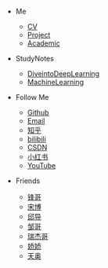 <!-- _navbar.md -->

* Me
  * [CV](Me/CV.md)
  * [Project](Me/Project.md)
  * [Academic](Me/Academic.md)

* StudyNotes
  * [DiveintoDeepLearning](StudyNotes/DiveintoDeepLearning/Notes/README.md)
  * [MachineLearning](StudyNotes/MachineLearning/Notes/README.md)

* Follow Me
  * [Github](https://github.com/LinChentang)
  * [Email](z1273611131@163.com)
  * [知乎](https://www.zhihu.com/people/yu-chen-63-69-85)
  * [bilibili](https://space.bilibili.com/346629528?spm_id_from=333.1007.0.0)
  * [CSDN](https://blog.csdn.net/weixin_64266899?spm=1011.2124.3001.5343)
  * [小红书](https://www.xiaohongshu.com/user/profile/66a673f5000000001d023fdb)
  * [YouTube](https://www.youtube.com/feed/you)

* Friends
  * [锋哥](https://github.com/Relph1119)
  * [宋博](https://github.com/KMnO4-zx)
  * [邱导](https://github.com/clorisqiu1)
  * [邹哥](https://github.com/logan-zou)
  * [瑞杰哥](https://hrjtju.github.io/)
  * [娇娇](https://github.com/Aphasia0515)
  * [天奥](https://github.com/lta155)
